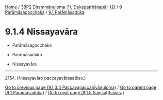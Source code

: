 
[Home](/) / [38P2 Dhammānuloma (1), Dukapaṭṭhānapāḷi (2)](../...md) / [9 Parāmāsagocchaka](...md) / [9.1 Parāmāsaduka](../38P2/9/9.1.md)

# 9.1.4 Nissayavāra

* Parāmāsagocchaka

* Parāmāsaduka

* Nissayavāra

---

2154\. (Nissayavāro paccayavārasadiso.)



[Go to previous page (9.1.3.4 Paccayapaccanīyānuloma)](9.1.3/9.1.3.4.md) / [Go to parent page (9.1 Parāmāsaduka)](../38P2/9/9.1.md) / [Go to next page (9.1.5 Saṃsaṭṭhavāra)](9.1.5.md)


